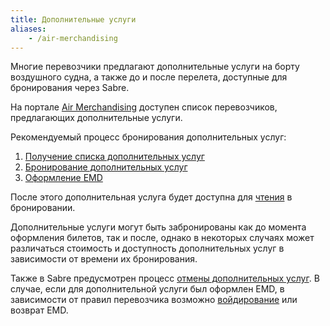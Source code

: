 ```yaml
---
title: Дополнительные услуги
aliases:
    - /air-merchandising
---
```


Многие перевозчики предлагают дополнительные услуги на борту воздушного судна, а также до и после перелета, доступные для бронирования через Sabre.

На портале [Air Merchandising](https://www.sabretravelnetwork.com/airmerchandising) доступен список перевозчиков, предлагающих дополнительные услуги.

Рекомендуемый процесс бронирования дополнительных услуг:
1. [Получение списка дополнительных услуг](get-ancillaries.html)
2. [Бронирование дополнительных услуг](book-ancillaries.html)
3. [Оформление EMD](issue-ticket.html)

После этого дополнительная услуга будет доступна для [чтения](read-booking.html) в бронировании.

Дополнительные услуги могут быть забронированы как до момента оформления билетов, так и после, однако в некоторых случаях может различаться стоимость и доступность дополнительных услуг в зависимости от времени их бронирования.

Также в Sabre предусмотрен процесс [отмены дополнительных услуг](cancel-ancillaries.html). В случае, если для дополнительной услуги был оформлен EMD, в зависимости от правил перевозчика возможно [войдирование](void-ticket.html) или возврат EMD.
